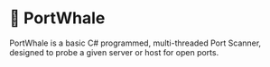 # 🐋 PortWhale
PortWhale is a basic C# programmed, multi-threaded Port Scanner, designed to probe a given server or host for open ports. 
